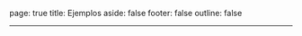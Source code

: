 page: true
title: Ejemplos
aside: false
footer: false
outline: false

---

<script>
import { defineAsyncComponent } from 'vue'
import ReplLoading from '@theme/components/ReplLoading.vue'

export default {
  components: {
    ExampleRepl: defineAsyncComponent({
      loader: () => import('./ExampleRepl.vue'),
      loadingComponent: ReplLoading
    })
  }
}
</script>

<ClientOnly>
  <ExampleRepl />
</ClientOnly>
